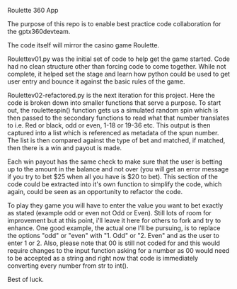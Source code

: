 Roulette 360 App

The purpose of this repo is to enable best practice code collaboration for the gptx360devteam.

The code itself will mirror the casino game Roulette.

Roulettev01.py was the initial set of code to help get the game started.  Code had no clean structure other than forcing code to come together.  While not complete, it helped set the stage and learn how python could be used to get user entry and bounce it against the basic rules of the game.

Roulettev02-refactored.py is the next iteration for this project.   Here the code is broken down into smaller functions that serve a purpose.  To start out, the roulettespin() function gets us a simulated random spin which is then passed to the secondary functions to read what that number translates to i.e. Red or black, odd or even, 1-18 or 19-36 etc.  This output is then captured into a list which is referenced as metadata of the spun number.  The list is then compared against the type of bet and matched, if matched, then there is a win and payout is made.

Each win payout has the same check to make sure that the user is betting up to the amount in the balance and not over (you will get an error message if you try to bet $25 when all you have is $20 to bet).  This section of the code could be extracted into it's own function to simplify the code, which again, could be seen as an opportunity to refactor the code.

To play they game you will have to enter the value you want to bet exactly as stated (example odd or even  not Odd or Even).  Still lots of room for improvement but at this point, i'll leave it here for others to fork and try to enhance.  One good example, the actual one I'll be pursuing, is to replace the options "odd" or "even" with "1. Odd" or "2. Even" and as the user to enter 1 or 2.    Also, please note that 00 is still not coded for and this would require changes to the input function asking for a number as 00 would need to be accepted as a string and right now that code is immediately converting every number from str to int().

Best of luck. 
